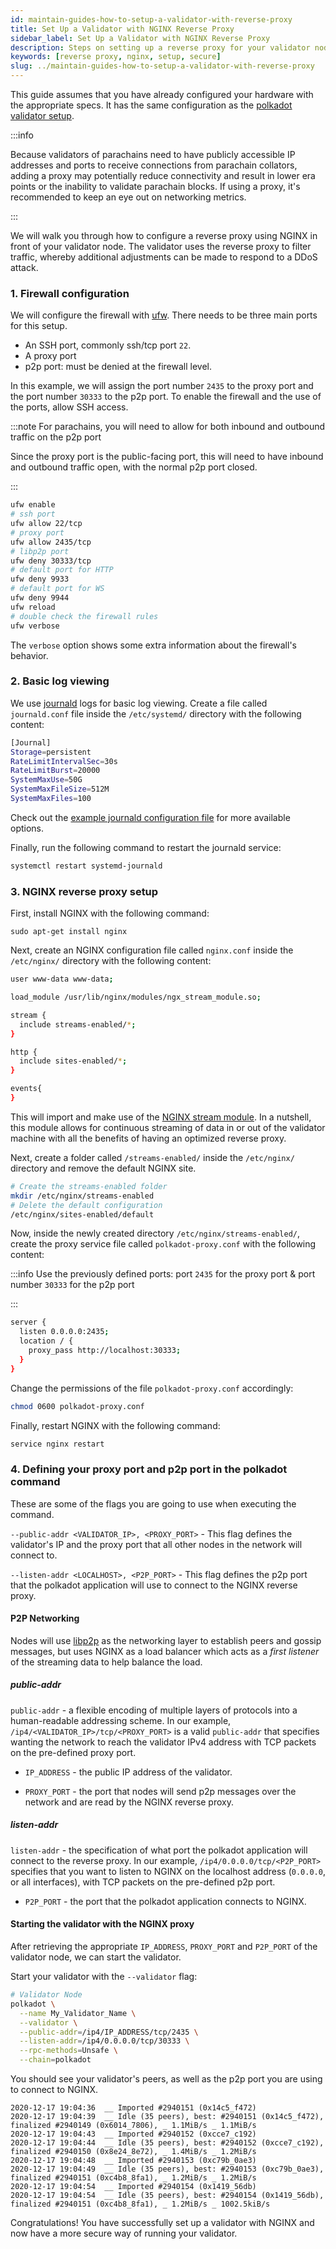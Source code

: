 ```yaml
---
id: maintain-guides-how-to-setup-a-validator-with-reverse-proxy
title: Set Up a Validator with NGINX Reverse Proxy
sidebar_label: Set Up a Validator with NGINX Reverse Proxy
description: Steps on setting up a reverse proxy for your validator node.
keywords: [reverse proxy, nginx, setup, secure]
slug: ../maintain-guides-how-to-setup-a-validator-with-reverse-proxy
---
```


This guide assumes that you have already configured your hardware with the appropriate specs. It has
the same configuration as the
[polkadot validator setup](https://github.com/w3f/polkadot-secure-validator).

:::info

Because validators of parachains need to have publicly accessible IP addresses and ports to receive
connections from parachain collators, adding a proxy may potentially reduce connectivity and result
in lower era points or the inability to validate parachain blocks. If using a proxy, it's
recommended to keep an eye out on networking metrics.

:::

We will walk you through how to configure a reverse proxy using NGINX in front of your validator
node. The validator uses the reverse proxy to filter traffic, whereby additional adjustments can be
made to respond to a DDoS attack.

### 1. Firewall configuration

We will configure the firewall with [ufw](https://wiki.ubuntu.com/UncomplicatedFirewall). There
needs to be three main ports for this setup.

- An SSH port, commonly ssh/tcp port `22`.
- A proxy port
- p2p port: must be denied at the firewall level.

In this example, we will assign the port number `2435` to the proxy port and the port number `30333`
to the p2p port. To enable the firewall and the use of the ports, allow SSH access.

:::note For parachains, you will need to allow for both inbound and outbound traffic on the p2p port

Since the proxy port is the public-facing port, this will need to have inbound and outbound traffic
open, with the normal p2p port closed.

:::

```bash
ufw enable
# ssh port
ufw allow 22/tcp
# proxy port
ufw allow 2435/tcp
# libp2p port
ufw deny 30333/tcp
# default port for HTTP
ufw deny 9933
# default port for WS
ufw deny 9944
ufw reload
# double check the firewall rules
ufw verbose
```

The `verbose` option shows some extra information about the firewall's behavior.

### 2. Basic log viewing

We use [journald](https://www.loggly.com/blog/why-journald/) logs for basic log viewing. Create a
file called `journald.conf` file inside the `/etc/systemd/` directory with the following content:

```bash
[Journal]
Storage=persistent
RateLimitIntervalSec=30s
RateLimitBurst=20000
SystemMaxUse=50G
SystemMaxFileSize=512M
SystemMaxFiles=100
```

Check out the
[example journald configuration file](https://github.com/w3f/polkadot-secure-validator/blob/master/ansible/roles/polkadot-validator/files/journald.conf)
for more available options.

Finally, run the following command to restart the journald service:

```bash
systemctl restart systemd-journald
```

### 3. NGINX reverse proxy setup

First, install NGINX with the following command:

```
sudo apt-get install nginx
```

Next, create an NGINX configuration file called `nginx.conf` inside the `/etc/nginx/` directory with
the following content:

```bash
user www-data www-data;

load_module /usr/lib/nginx/modules/ngx_stream_module.so;

stream {
  include streams-enabled/*;
}

http {
  include sites-enabled/*;
}

events{
}
```

This will import and make use of the
[NGINX stream module](https://nginx.org/en/docs/stream/ngx_stream_core_module.html). In a nutshell,
this module allows for continuous streaming of data in or out of the validator machine with all the
benefits of having an optimized reverse proxy.

Next, create a folder called `/streams-enabled/` inside the `/etc/nginx/` directory and remove the
default NGINX site.

```bash
# Create the streams-enabled folder
mkdir /etc/nginx/streams-enabled
# Delete the default configuration
/etc/nginx/sites-enabled/default
```

Now, inside the newly created directory `/etc/nginx/streams-enabled/`, create the proxy service file
called `polkadot-proxy.conf` with the following content:

:::info Use the previously defined ports: port `2435` for the proxy port & port number `30333` for
the p2p port

:::

```bash
server {
  listen 0.0.0.0:2435;
  location / {
    proxy_pass http://localhost:30333;
  }
}
```

Change the permissions of the file `polkadot-proxy.conf` accordingly:

```bash
chmod 0600 polkadot-proxy.conf
```

Finally, restart NGINX with the following command:

```bash
service nginx restart
```

### 4. Defining your proxy port and p2p port in the polkadot command

These are some of the flags you are going to use when executing the command.

`--public-addr <VALIDATOR_IP>, <PROXY_PORT>` - This flag defines the validator's IP and the proxy
port that all other nodes in the network will connect to.

`--listen-addr <LOCALHOST>, <P2P_PORT>` - This flag defines the p2p port that the polkadot
application will use to connect to the NGINX reverse proxy.

#### P2P Networking

Nodes will use [libp2p](https://libp2p.io/) as the networking layer to establish peers and gossip
messages, but uses NGINX as a load balancer which acts as a _first listener_ of the streaming data
to help balance the load.

##### public-addr

`public-addr` - a flexible encoding of multiple layers of protocols into a human-readable addressing
scheme. In our example, `/ip4/<VALIDATOR_IP>/tcp/<PROXY_PORT>` is a valid `public-addr` that
specifies wanting the network to reach the validator IPv4 address with TCP packets on the
pre-defined proxy port.

- `IP_ADDRESS` - the public IP address of the validator.

- `PROXY_PORT` - the port that nodes will send p2p messages over the network and are read by the
  NGINX reverse proxy.

##### listen-addr

`listen-addr` - the specification of what port the polkadot application will connect to the reverse
proxy. In our example, `/ip4/0.0.0.0/tcp/<P2P_PORT>` specifies that you want to listen to NGINX on
the localhost address (`0.0.0.0`, or all interfaces), with TCP packets on the pre-defined p2p port.

- `P2P_PORT` - the port that the polkadot application connects to NGINX.

#### Starting the validator with the NGINX proxy

After retrieving the appropriate `IP_ADDRESS`, `PROXY_PORT` and `P2P_PORT` of the validator node, we
can start the validator.

Start your validator with the `--validator` flag:

```bash
# Validator Node
polkadot \
  --name My_Validator_Name \
  --validator \
  --public-addr=/ip4/IP_ADDRESS/tcp/2435 \
  --listen-addr=/ip4/0.0.0.0/tcp/30333 \
  --rpc-methods=Unsafe \
  --chain=polkadot

```

You should see your validator's peers, as well as the p2p port you are using to connect to NGINX.

```
2020-12-17 19:04:36  __ Imported #2940151 (0x14c5_f472)
2020-12-17 19:04:39  __ Idle (35 peers), best: #2940151 (0x14c5_f472), finalized #2940149 (0x6014_7806), _ 1.1MiB/s _ 1.1MiB/s
2020-12-17 19:04:43  __ Imported #2940152 (0xcce7_c192)
2020-12-17 19:04:44  __ Idle (35 peers), best: #2940152 (0xcce7_c192), finalized #2940150 (0x8e24_8e72), _ 1.4MiB/s _ 1.2MiB/s
2020-12-17 19:04:48  __ Imported #2940153 (0xc79b_0ae3)
2020-12-17 19:04:49  __ Idle (35 peers), best: #2940153 (0xc79b_0ae3), finalized #2940151 (0xc4b8_8fa1), _ 1.2MiB/s _ 1.2MiB/s
2020-12-17 19:04:54  __ Imported #2940154 (0x1419_56db)
2020-12-17 19:04:54  __ Idle (35 peers), best: #2940154 (0x1419_56db), finalized #2940151 (0xc4b8_8fa1), _ 1.2MiB/s _ 1002.5kiB/s
```

Congratulations! You have successfully set up a validator with NGINX and now have a more secure way
of running your validator.
